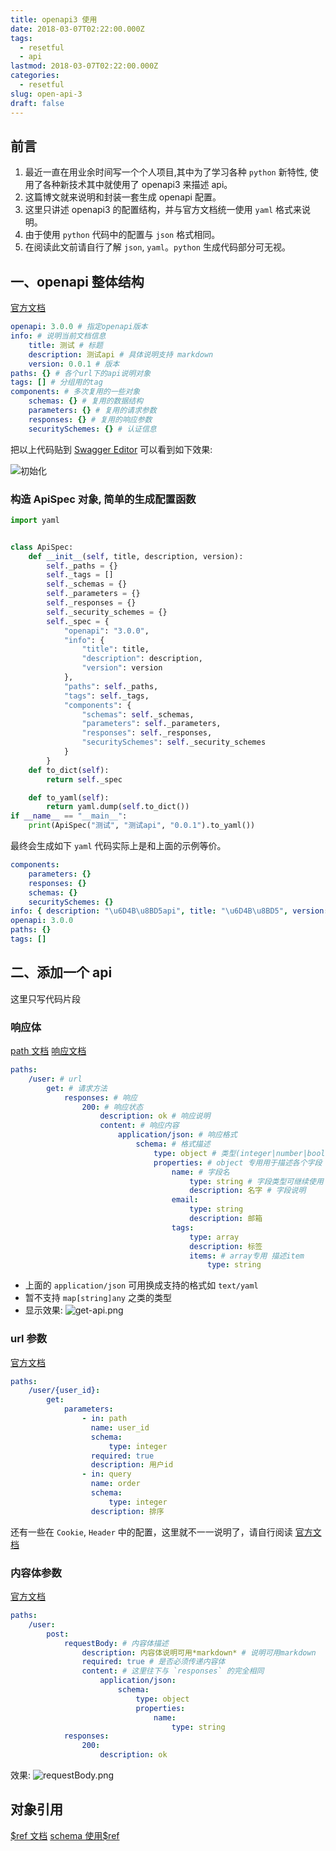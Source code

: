 ```yaml
---
title: openapi3 使用
date: 2018-03-07T02:22:00.000Z
tags:
  - resetful
  - api
lastmod: 2018-03-07T02:22:00.000Z
categories:
  - resetful
slug: open-api-3
draft: false
---
```


## 前言

1. 最近一直在用业余时间写一个个人项目,其中为了学习各种 `python` 新特性, 使用了各种新技术其中就使用了 openapi3 来描述 api。
2. 这篇博文就来说明和封装一套生成 openapi 配置。
3. 这里只讲述 openapi3 的配置结构，并与官方文档统一使用 `yaml` 格式来说明。
4. 由于使用 `python` 代码中的配置与 `json` 格式相同。
5. 在阅读此文前请自行了解 `json`, `yaml`。`python` 生成代码部分可无视。

<!--more-->

## 一、openapi 整体结构

[官方文档](https://swagger.io/docs/specification/basic-structure/)

```yaml
openapi: 3.0.0 # 指定openapi版本
info: # 说明当前文档信息
    title: 测试 # 标题
    description: 测试api # 具体说明支持 markdown
    version: 0.0.1 # 版本
paths: {} # 各个url下的api说明对象
tags: [] # 分组用的tag
components: # 多次复用的一些对象
    schemas: {} # 复用的数据结构
    parameters: {} # 复用的请求参数
    responses: {} # 复用的响应参数
    securitySchemes: {} # 认证信息
```

把以上代码贴到 [Swagger Editor](https://editor.swagger.io) 可以看到如下效果:

![初始化](/public/img/openapi3/init.png)

### 构造 ApiSpec 对象, 简单的生成配置函数

```python
import yaml


class ApiSpec:
    def __init__(self, title, description, version):
        self._paths = {}
        self._tags = []
        self._schemas = {}
        self._parameters = {}
        self._responses = {}
        self._security_schemes = {}
        self._spec = {
            "openapi": "3.0.0",
            "info": {
                "title": title,
                "description": description,
                "version": version
            },
            "paths": self._paths,
            "tags": self._tags,
            "components": {
                "schemas": self._schemas,
                "parameters": self._parameters,
                "responses": self._responses,
                "securitySchemes": self._security_schemes
            }
        }
    def to_dict(self):
        return self._spec

    def to_yaml(self):
        return yaml.dump(self.to_dict())
if __name__ == "__main__":
    print(ApiSpec("测试", "测试api", "0.0.1").to_yaml())
```

最终会生成如下 `yaml` 代码实际上是和上面的示例等价。

```yaml
components:
    parameters: {}
    responses: {}
    schemas: {}
    securitySchemes: {}
info: { description: "\u6D4B\u8BD5api", title: "\u6D4B\u8BD5", version: 0.0.1 }
openapi: 3.0.0
paths: {}
tags: []
```

## 二、添加一个 api

这里只写代码片段

### 响应体

[path 文档](https://swagger.io/docs/specification/paths-and-operations/)
[响应文档](https://swagger.io/docs/specification/describing-responses/)

```yaml
paths:
    /user: # url
        get: # 请求方法
            responses: # 响应
                200: # 响应状态
                    description: ok # 响应说明
                    content: # 响应内容
                        application/json: # 响应格式
                            schema: # 格式描述
                                type: object # 类型(integer|number|boolean|string| array|object)
                                properties: # object 专用用于描述各个字段
                                    name: # 字段名
                                        type: string # 字段类型可继续使用 object 向下继续描述
                                        description: 名字 # 字段说明
                                    email:
                                        type: string
                                        description: 邮箱
                                    tags:
                                        type: array
                                        description: 标签
                                        items: # array专用 描述item
                                            type: string
```

-   上面的 `application/json` 可用换成支持的格式如 `text/yaml`
-   暂不支持 `map[string]any` 之类的类型
-   显示效果:
    ![get-api.png](/public/img/openapi3/responses.png)

### url 参数

[官方文档](https://swagger.io/docs/specification/describing-parameters/)

```yaml
paths:
    /user/{user_id}:
        get:
            parameters:
                - in: path
                  name: user_id
                  schema:
                      type: integer
                  required: true
                  description: 用户id
                - in: query
                  name: order
                  schema:
                      type: integer
                  description: 排序
```

还有一些在 `Cookie`, `Header` 中的配置，这里就不一一说明了，请自行阅读 [官方文档](https://swagger.io/docs/specification/describing-parameters/)

### 内容体参数

[官方文档](https://swagger.io/docs/specification/describing-request-body/)

```yaml
paths:
    /user:
        post:
            requestBody: # 内容体描述
                description: 内容体说明可用*markdown* # 说明可用markdown
                required: true # 是否必须传递内容体
                content: # 这里往下与 `responses` 的完全相同
                    application/json:
                        schema:
                            type: object
                            properties:
                                name:
                                    type: string
            responses:
                200:
                    description: ok
```

效果:
![requestBody.png](/public/img/openapi3/request-body.png)

## 对象引用

[\$ref 文档](https://swagger.io/docs/specification/using-ref/)
[schema 使用\$ref]()

